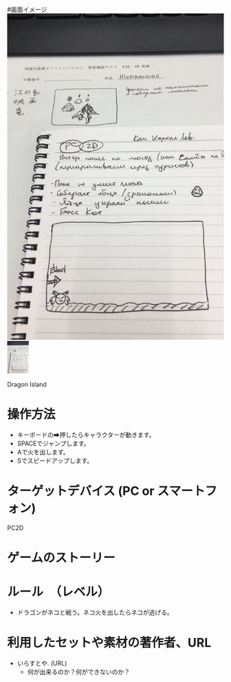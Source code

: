 #画面イメージ
![画面イメージ](image1.JPG)
<img width="50px" height="auto" src="./image1.JPG">


Dragon Island



# 操作方法
- キーボードの➡押したらキャラクターが動きます。
- SPACEでジャンプします。
- Aで火を出します。
- Sでスピードアップします。

# ターゲットデバイス (PC or スマートフォン)
PC2D

# ゲームのストーリー


# ルール　（レベル）
- ドラゴンがネコと戦う。ネコ火を出したらネコが逃げる。


# 利用したセットや素材の著作者、URL
- いらすとや. (URL)
  - 何が出来るのか？何ができないのか？
